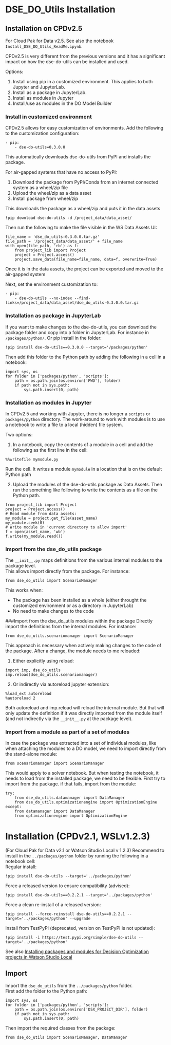 # DSE_DO_Utils Installation

## Installation on CPDv2.5
For Cloud Pak for Data v2.5.
See also the notebook `Install_DSE_DO_Utils_ReadMe.ipynb`.

CPDv2.5 is very different from the previous versions and it has a significant impact on how the dse-do-utils can be installed and used.

Options:
1. Install using pip in a customized environment. This applies to both Jupyter and JupyterLab.
2. Install as a package in JupyterLab.
3. Install as modules in Jupyter
4. Install/use as modules in the DO Model Builder

### Install in customized environment
CPDv2.5 allows for easy customization of environments.
Add the following to the customization configuration:
```
- pip:
    - dse-do-utils=0.3.0.0
```
This automatically downloads dse-do-utils from PyPI and installs the package.

For air-gapped systems that have no access to PyPI:
1. Download the package from PyPI/Conda from an internet connected system as a wheel/zip file
2. Upload the wheel/zip as a data asset
3. Install package from wheel/zip

This downloads the package as a wheel/zip and puts it in the data assets
```
!pip download dse-do-utils -d /project_data/data_asset/
```
Then run the following to make the file visible in the WS Data Assets UI:
```
file_name = 'dse_do_utils-0.3.0.0.tar.gz'
file_path = '/project_data/data_asset/' + file_name
with open(file_path, 'rb') as f:
    from project_lib import Project
    project = Project.access()
    project.save_data(file_name=file_name, data=f, overwrite=True)
```
Once it is in the data assets, the project can be exported and moved to the air-gapped system

Next, set the environment customization to:
```
- pip:
    - dse-do-utils --no-index --find-links=/project_data/data_asset/dse_do_utils-0.3.0.0.tar.gz
```

### Installation as package in JupyterLab
If you want to make changes to the dse-do-utils, you can download the package folder and copy into a folder in JupyterLab.
For instance in `/packages/python/`. 
Or pip install in the folder:
```
!pip install dse-do-utils==0.3.0.0 --target='/packages/python'
```

Then add this folder to the Python path by adding the following in a cell in a notebook:
```
import sys, os
for folder in ['packages/python', 'scripts']:
    path = os.path.join(os.environ['PWD'], folder)
    if path not in sys.path:
        sys.path.insert(0, path)
```

### Installation as modules in Jupyter
In CPDv2.5 and working with Jupyter, there is no longer a `scripts` or `packages/python` directory.
The work-around to work with modules is to use a notebook to write a file to a local (hidden) file system.

Two options:
1. In a notebook, copy the contents of a module in a cell and add the following as the first line in the cell:
```
%%writefile mymodule.py
```
Run the cell. It writes a module `mymodule` in a location that is on the default Python path

2. Upload the modules of the dse-do-utils package as Data Assets.
Then run the something like following to write the contents as a file on the Python path.
```
from project_lib import Project
project = Project.access()
# Read module from data assets:
my_module = project.get_file(asset_name)
my_module.seek(0)
# Write module in 'current directory to allow import'
f = open(asset_name, 'wb')
f.write(my_module.read())
```

### Import from the dse_do_utils package
The `__init__.py` maps definitions from the various internal modules to the package level.<br>
This allows import directly from the package. For instance:
```
from dse_do_utils import ScenarioManager
```

This works when:
* The package has been installed as a whole (either throught the customized environment or as a directory in JupyterLab)
* No need to make changes to the code

###Import from the dse_do_utils modules within the package
Directly import the definitions from the internal modules. For instance:
```
from dse_do_utils.scenariomanager import ScenarioManager
```

This approach is necessary when actively making changes to the code of the package.
After a change, the module needs to me reloaded:
1. Either explicitly using reload:
```
import imp, dse_do_utils
imp.reload(dse_do_utils.scenariomanager)
```
2. Or indirectly via autoreload jupyter extension:
```
%load_ext autoreload
%autoreload 2
```
Both autoreload and imp.reload will reload the internal module. But that will only update the definition if it was directly imported from the module itself (and not indirectly via the `__init__.py` at the package level). 

### Import from a module as part of a set of modules
In case the package was extracted into a set of individual modules, like when attaching the modules to a DO model, we need to import directly from the stand-alone module:
```
from scenariomanager import ScenarioManager
```

This would apply to a solver notebook. But when testing the notebook, it needs to load from the installed package, we need to be flexible. First try to import from the package. if that fails, import from the module:
```
try:
    from dse_do_utils.datamanager import DataManager
    from dse_do_utils.optimizationengine import OptimizationEngine
except:
    from datamanager import DataManager
    from optimizationengine import OptimizationEngine
```


# Installation (CPDv2.1, WSLv1.2.3)
(For Cloud Pak for Data v2.1 or Watson Studio Local v 1.2.3)
Recommend to install in the `../packages/python` folder by running the following in a notebook cell: <br>
Regular install:
```
!pip install dse-do-utils --target='../packages/python'
```
Force a released version to ensure compatibility (advised):
```
!pip install dse-do-utils==0.2.2.1 --target='../packages/python'
```
Force a clean re-install of a released version:
```
!pip install --force-reinstall dse-do-utils==0.2.2.1 --target='../packages/python' --upgrade
```

Install from TestPyPI (deprecated, version on TestPyPI is not updated):
```
!pip install -i https://test.pypi.org/simple/dse-do-utils --target='../packages/python'
```
See also [Installing packages and modules for Decision Optimization projects in Watson Studio Local](https://medium.com/@vjterpstracom/installing-packages-and-modules-for-decision-optimization-projects-in-watson-studio-local-69abc934ef32)

## Import
Import the `dse_do_utils` from the `../packages/python` folder.<br>
First add the folder to the Python path:
```
import sys, os
for folder in ['packages/python', 'scripts']:
    path = os.path.join(os.environ['DSX_PROJECT_DIR'], folder)
    if path not in sys.path:
        sys.path.insert(0, path)
```
Then import the required classes from the package:
```
from dse_do_utils import ScenarioManager, DataManager
```

